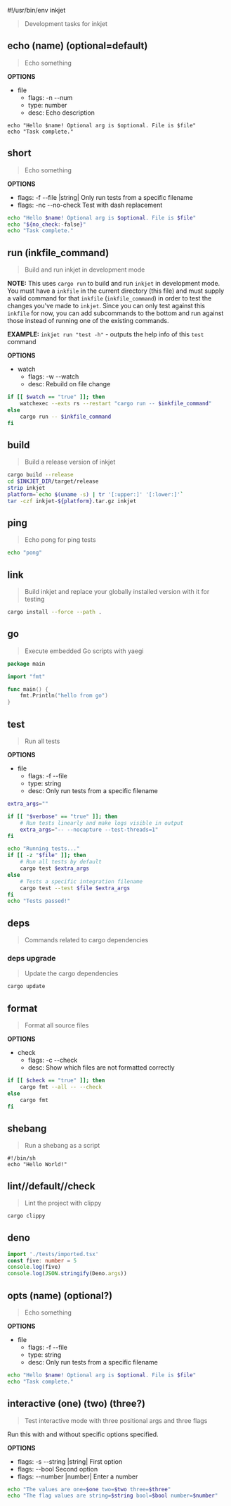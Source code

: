 #!/usr/bin/env inkjet

> Development tasks for inkjet

## echo (name) (optional=default)

> Echo something

**OPTIONS**

- file
  - flags: -n --num
  - type: number
  - desc: Echo description

```
echo "Hello $name! Optional arg is $optional. File is $file"
echo "Task complete."
```

## short

> Echo something

**OPTIONS**

- flags: -f --file |string| Only run tests from a specific filename
- flags: -nc --no-check Test with dash replacement

```sh
echo "Hello $name! Optional arg is $optional. File is $file"
echo "${no_check:-false}"
echo "Task complete."
```

## run (inkfile_command)

> Build and run inkjet in development mode

**NOTE:** This uses `cargo run` to build and run `inkjet` in development mode. You must have a `inkfile` in the current directory (this file) and must supply a valid command for that `inkfile` (`inkfile_command`) in order to test the changes you've made to `inkjet`. Since you can only test against this `inkfile` for now, you can add subcommands to the bottom and run against those instead of running one of the existing commands.

**EXAMPLE:** `inkjet run "test -h"` - outputs the help info of this `test` command

**OPTIONS**

- watch
  - flags: -w --watch
  - desc: Rebuild on file change

```bash
if [[ $watch == "true" ]]; then
    watchexec --exts rs --restart "cargo run -- $inkfile_command"
else
    cargo run -- $inkfile_command
fi
```

## build

> Build a release version of inkjet

```bash
cargo build --release
cd $INKJET_DIR/target/release
strip inkjet
platform=`echo $(uname -s) | tr '[:upper:]' '[:lower:]'`
tar -czf inkjet-${platform}.tar.gz inkjet
```

## ping

> Echo pong for ping tests

```sh
echo "pong"
```

## link

> Build inkjet and replace your globally installed version with it for testing

```bash
cargo install --force --path .
```

## go

> Execute embedded Go scripts with yaegi

```go
package main

import "fmt"

func main() {
	fmt.Println("hello from go")
}
```

## test

> Run all tests

**OPTIONS**

- file
  - flags: -f --file
  - type: string
  - desc: Only run tests from a specific filename

```bash
extra_args=""

if [[ "$verbose" == "true" ]]; then
    # Run tests linearly and make logs visible in output
    extra_args="-- --nocapture --test-threads=1"
fi

echo "Running tests..."
if [[ -z "$file" ]]; then
    # Run all tests by default
    cargo test $extra_args
else
    # Tests a specific integration filename
    cargo test --test $file $extra_args
fi
echo "Tests passed!"
```

## deps

> Commands related to cargo dependencies

### deps upgrade

> Update the cargo dependencies

```bash
cargo update
```

## format

> Format all source files

**OPTIONS**

- check
  - flags: -c --check
  - desc: Show which files are not formatted correctly

```bash
if [[ $check == "true" ]]; then
    cargo fmt --all -- --check
else
    cargo fmt
fi
```

## shebang

> Run a shebang as a script

```
#!/bin/sh
echo "Hello World!"
```

## lint//default//check

> Lint the project with clippy

```bash
cargo clippy
```

## deno

```ts
import './tests/imported.tsx'
const five: number = 5
console.log(five)
console.log(JSON.stringify(Deno.args))
```

## opts (name) (optional?)

> Echo something

**OPTIONS**

- file
  - flags: -f --file
  - type: string
  - desc: Only run tests from a specific filename

```sh
echo "Hello $name! Optional arg is $optional. File is $file"
echo "Task complete."
```

## interactive (one) (two) (three?)

> Test interactive mode with three positional args and three flags

Run this with and without specific options specified.

**OPTIONS**

- flags: -s --string |string| First option
- flags: --bool Second option
- flags: --number |number| Enter a number

```sh
echo "The values are one=$one two=$two three=$three"
echo "The flag values are string=$string bool=$bool number=$number"
```
